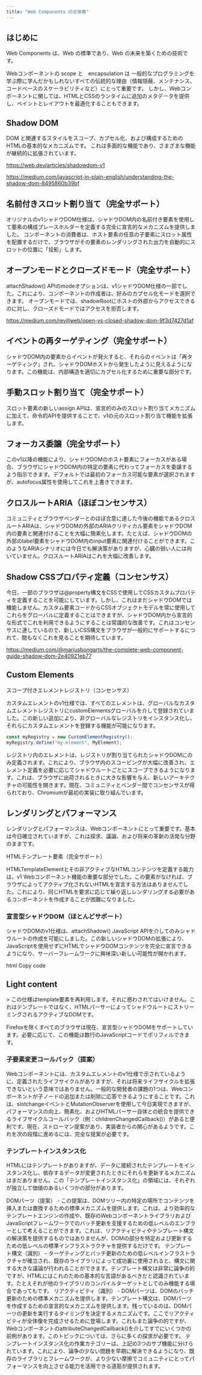 ```yaml
---
title: "Web Components の全体像"
---
```

## はじめに
Web Components は、Web の標準であり、Web の未来を築くための技術です。

Webコンポーネントの scope と　encapsulation は 一般的なプログラミングを学ぶ際に学んだかもしれないすべての伝統的な理由（情報隠蔽、メンテナンス、コードベースのスケーラビリティなど）にとって重要です。
しかし、Webコンポーネントに関しては、HTMLとCSSのランタイムに追加のメタデータを提供し、ペイントとレイアウトを最適化することもできます。

## Shadow DOM
DOM と関連するスタイルをスコープ、カプセル化、および構成するためのHTMLの基本的なメカニズムです。
これは多面的な機能であり、さまざまな機能が継続的に拡張されています。

https://web.dev/articles/shadowdom-v1

https://medium.com/javascript-in-plain-english/understanding-the-shadow-dom-8495860b39bf

## 名前付きスロット割り当て（完全サポート）
オリジナルのv1シャドウDOM仕様は、シャドウDOM内の名前付き<slot>要素を使用して要素の構成プレースホルダーを定義する完全に宣言的なメカニズムを提供しました。
コンポーネントの消費者は、ホスト要素の任意の子要素にスロット属性を配置するだけで、ブラウザがその要素のレンダリングされた出力を自動的にスロットの位置に「投影」します。

## オープンモードとクローズドモード（完全サポート）
attachShadow() APIのmodeオプションは、v1シャドウDOM仕様の一部でした。これにより、コンポーネントの作成者は、好みのカプセル化モードを選択できます。
オープンモードでは、shadowRootにホストの外部からアクセスできるのに対し、クローズドモードではアクセスを拒否します。

https://medium.com/revillweb/open-vs-closed-shadow-dom-9f3d7427d1af

## イベントの再ターゲティング（完全サポート）
シャドウDOM内の要素からイベントが発火すると、それらのイベントは「再ターゲティング」され、シャドウDOMホストから発生したように見えるようになります。この機能は、内部構造を適切にカプセル化するために重要な部分です。

## 手動スロット割り当て（完全サポート） 
スロット要素の新しいassign APIは、宣言的のみのスロット割り当てメカニズムに加えて、命令的APIを提供することで、v1の元のスロット割り当て機能を拡張します。

## フォーカス委譲（完全サポート） 
このv1以降の機能により、シャドウDOMのホスト要素にフォーカスがある場合、ブラウザにシャドウDOM内の特定の要素に代わってフォーカスを委譲するよう指示できます。デフォルトでは最初のフォーカス可能な要素が選択されますが、autofocus属性を使用してこれを上書きできます。

## クロスルートARIA（ほぼコンセンサス）
コミュニティとブラウザベンダーとのほぼ合意に達した今後の機能であるクロスルートARIAは、シャドウDOMの外部のARIAクリティカル要素をシャドウDOM内の要素と関連付けることを大幅に簡素化します。たとえば、シャドウDOMの外部のlabel要素をシャドウDOM内のinput要素に関連付けることができます。このようなARIAシナリオには今日でも解決策がありますが、心臓の弱い人には向いていません。クロスルートARIAはこれを大幅に改善します。

## Shadow CSSプロパティ定義（コンセンサス） 
今日、一部のブラウザは@property構文をCSSで使用してCSSカスタムプロパティを定義することを可能にしています。しかし、これはまだシャドウDOMでは機能しません。カスタム要素コードからCSSオブジェクトモデルを常に使用してこれらをグローバルに定義することはできますが、シャドウDOM内から宣言的な形式でこれを利用できるようにすることは常識的な改善です。これはコンセンサスに達しているので、新しいCSS構文をブラウザが一般的にサポートするにつれて、間もなくこれを見ることを期待しています。

https://medium.com/@mariusbongarts/the-complete-web-component-guide-shadow-dom-2e40921eb77

## Custom Elements

スコープ付きエレメントレジストリ（コンセンサス）

カスタムエレメントのv1仕様では、すべてのエレメントは、グローバルなカスタムエレメントレジストリにcustomElementsグローバルを介して登録されていました。この新しい追加により、非グローバルなレジストリをインスタンス化し、それらにカスタムエレメントを登録する機能が可能になります。

```javascript
const myRegistry = new CustomElementRegistry();
myRegistry.define("my-element", MyElement);
```

レジストリ内のエレメントは、レジストリが割り当てられたシャドウDOMにのみ定義されます。これにより、ブラウザ内のスコーピングが大幅に改善され、エレメント定義を必要に応じてシャドウルートごとにスコープできるようになります。これは、ブラウザに出荷されるときに大きな影響を与え、新しいアーキテクチャの可能性を開きます。現在、コミュニティとベンダー間でコンセンサスが得られており、Chromiumが最初の実装に取り組んでいます。


## レンダリングとパフォーマンス

レンダリングとパフォーマンスは、Webコンポーネントにとって重要です。基本は今日確立されていますが、これは探求、議論、および将来の革新の活発な分野のままです。

HTMLテンプレート要素（完全サポート）

HTMLTemplateElementとその非アクティブなHTMLコンテンツを定義する能力は、v1 Webコンポーネント機能の重要な部分でした。この要素がなければ、ブラウザによってアクティブ化されないHTMLを宣言する方法はありませんでした。これにより、同じHTMLを要求に応じて繰り返しレンダリングする必要があるコンポーネントを作成することが困難になりました。

### 宣言型シャドウDOM（ほとんどサポート）

シャドウDOMのv1仕様は、attachShadow() JavaScript APIを介してのみシャドウルートの作成を可能にしました。この新しいシャドウDOMの拡張により、JavaScriptを使用せずにHTMLでシャドウDOMコンテンツを完全に宣言できるようになり、サーバーフレームワークに興味深い新しい可能性が開かれます。

html
Copy code
<host-element>
<template shadowrootmode="open">
<slot></slot>
</template>
<h2>Light content</h2>>
</host-element>
この仕様はtemplate要素を再利用します。それに惑わされてはいけません。これはテンプレートではなく、HTMLパーサーによってシャドウルートにストリーミングされるアクティブなDOMです。

Firefoxを除くすべてのブラウザは現在、宣言型シャドウDOMをサポートしています。必要に応じて、この機能は数行のJavaScriptコードでポリフィルできます。

### 子要素変更コールバック（提案）

Webコンポーネントには、カスタムエレメントのv1仕様で示されているように、定義されたライフサイクルがありますが、それは将来ライフサイクルを拡張できないという意味ではありません。一般的な開発者の課題の1つは、Webコンポーネントが子ノードの追加または削除に応答できるようにすることです。これは、slotchangeイベントとMutationObserverを使用して今日実現できますが、パフォーマンスの向上、簡素化、およびHTMLパーサー自体との統合を提供できるライフサイクルコールバック（例：childrenChangedCallback()）があると便利です。現在、ストローマン提案があり、実装者からの関心があるようです。これを次の段階に進めるには、完全な提案が必要です。

### テンプレートインスタンス化

HTMLにはテンプレートがありますが、データに接続されたテンプレートをインスタンス化し、依存するデータが変更されたときにそれらを更新するメカニズムはまだありません。この「テンプレートインスタンス化」の領域には、それぞれが独立して価値のあるいくつかの部分があります。

DOMパーツ（提案） - この提案は、DOMツリー内の特定の場所でコンテンツを挿入または置換するための標準メカニズムを提供します。これは、より効率的なテンプレートエンジンの作成や、既存のWebコンポーネントライブラリおよびJavaScriptフレームワークでのバッチ更新を支援するための低レベルのエンブラーとして考えることができます。これは、リアクティビティやテンプレート構文の解決策を提供するものではありませんが、DOMの部分を特定および更新するための低レベルの標準インフラストラクチャを提供するだけです。
テンプレート構文（識別） - ターゲティングとバッチ更新のための低レベルインフラストラクチャが確立され、既存のライブラリによって成功裏に使用されると、構文に関する大きな議論が行われることができます。テンプレート構文は非常に論争の的ですが、HTMLにはこれのための基本的な言語があるべきだと認識されています。たとえそれが他のライブラリのコンパイルターゲットとしてのみ機能する場合であってもです。
リアクティビティ（識別） - DOMパーツは、DOMのバッチ更新のための標準メカニズムを提供します。テンプレート構文は、DOMパーツを作成するための宣言的なメカニズムを提供します。残っているのは、DOMパーツの更新を実行するタイミングを決定するメカニズムです。ここでリアクティビティが全体像を完成させるために登場します。これもまた論争の的ですが、WebコンポーネントのattributeChangedCallback()を介してすでにいくつかの前例があります。このトピックについては、さらに多くの探求が必要です。
テンプレートインスタンス化の作業カテゴリーは、上記の3つのサブ機能に分けられています。これにより、論争の少ない問題を早期に解決できるようになり、既存のライブラリとフレームワークが、より少ない摩擦でコミュニティにとってパフォーマンスを向上させる能力を活用できる道筋が提供されます。


